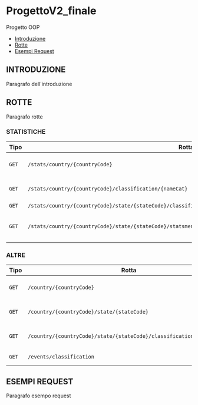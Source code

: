 # ProgettoV2_finale
Progetto OOP

* [Introduzione](#introduzione)
* [Rotte](#rotte)
* [Esempi Request](#esempi_request)


<div id = introduzione />

## INTRODUZIONE
Paragrafo dell'introduzione

<div id = rotte />

## ROTTE
Paragrafo rotte

### STATISTICHE

|**Tipo**| **Rotta**                                                             | **Descrizione**                   |**Parametri**                                            |
|--------|-----------------------------------------------------------------------|-----------------------------------|---------------------------------------------------------|
|` GET ` | `/stats/country/{countryCode}`                                        |Restituisce le statistiche         | `countryCode`,`                                         |
|` GET ` | `/stats/country/{countryCode}/classification/{nameCat}`               |Restituisce le statistiche         | `countryCode`,`nameCat`                                 |
|` GET ` | `/stats/country/{countryCode}/state/{stateCode}/classification/{nameClass}/startdate/{start}/enddate/{end}`| | `countryCode`,`stateCode`,`nameClass`,`start`,`end`  |
|` GET ` | `/stats/country/{countryCode}/state/{stateCode}/statsmensili/{anno}`  |Restituisce le statistiche annuali | `countryCode`,`stateCode`,`anno`                        |
  
  
### ALTRE

|**Tipo**| **Rotta**                                                             | **Descrizione**                   |**Parametri**                                            |
|--------|-----------------------------------------------------------------------|-----------------------------------|---------------------------------------------------------|
|` GET ` | `/country/{countryCode}`                                              |Restituisce il numero degli eventi | `countryCode`                                           |
|` GET ` | `/country/{countryCode}/state/{stateCode}`                            |Restituisce il numero degli eventi | `countryCode`,`stateCode`                               |
|` GET ` | `/country/{countryCode}/state/{stateCode}/classification/{nameClass}` |Restituisce il numero degli eventi | `countryCode`,`stateCode`,`nameClass`                   |
|` GET ` | `/events/classification`                                              |Restituisce le classificazioni     |                                                         | 


## ESEMPI REQUEST
Paragrafo esempo request

